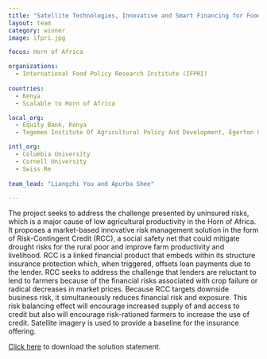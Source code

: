 ```yaml
---
title: "Satellite Technologies, Innovative and Smart Financing for Food Security (SATISFy)"
layout: team
category: winner
image: ifpri.jpg

focus: Horn of Africa

organizations:
  - International Food Policy Research Institute (IFPRI)
  
countries: 
  - Kenya 
  - Scalable to Horn of Africa

local_org:
  - Equity Bank, Kenya
  - Tegemeo Institute Of Agricultural Policy And Development, Egerton University, Kenya

intl_org:
  - Columbia University
  - Cornell University
  - Swiss Re
  
team_lead: "Liangzhi You and Apurba Shee"

---
```


The project seeks to address the challenge presented by uninsured risks, which is a major cause of low agricultural productivity in the Horn of Africa. It proposes a market-based innovative risk management solution in the form of Risk-Contingent Credit (RCC), a social safety net that could mitigate drought risks for the rural poor and improve farm productivity and livelihood. RCC is a linked financial product that embeds within its structure insurance protection which, when triggered, offsets loan payments due to the lender. RCC seeks to address the challenge that lenders are reluctant to lend to farmers because of the financial risks associated with crop failure or radical decreases in market prices. Because RCC targets downside business risk, it simultaneously reduces financial risk and exposure. This risk balancing effect will encourage increased supply of and access to credit but also will encourage risk-rationed farmers to increase the use of credit. Satellite imagery is used to provide a baseline for the insurance offering. 

[Click here](../../assets/downloads/solution-statements/IFPRI-solution-statement.pdf) to download the solution statement.